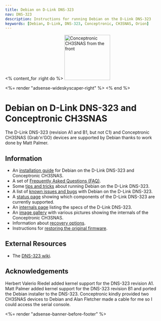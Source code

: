 ```yaml
---
title: Debian on D-Link DNS-323
nav: DNS-323
description: Instructions for running Debian on the D-Link DNS-323
keywords: [Debian, D-Link, DNS-323, Conceptronic, CH3SNAS, Orion]
---
```


<% content_for :right do %>
<img src = "images/r_ch3snas_front.jpg" class="border" alt="Conceptronic CH3SNAS from the front" width="148" height="146" />

<%= render "adsense-wideskyscaper-right" %>
<% end %>

<h1>Debian on D-Link DNS-323 and Conceptronic CH3SNAS</h1>

The D-Link DNS-323 (revision A1 and B1, but not C1) and Conceptronic
CH3SNAS (Grab'n'GO) devices are supported by Debian thanks to work done by
Matt Palmer.

<h2>Information</h2>

<ul>

<li>An <a href = "install">installation guide</a> for Debian on the D-Link
DNS-323 and Conceptronic CH3SNAS.</li>

<li>A set of <a href = "faq">Frequently Asked Questions (FAQ)</a>.</li>

<li>Some <a href = "tips">tips and tricks</a> about running Debian on the
D-Link DNS-323.</li>

<li>A list of <a href = "known-issues">known issues and bugs</a> with
Debian on the D-Link DNS-323.</li>

<li>A <a href = "status">status page</a> showing which components of the
D-Link DNS-323 are currently supported.</li>

<li>An <a href = "specs">internals page</a> listing the specs of the D-Link
DNS-323.</li>

<li>An <a href = "gallery">image gallery</a> with various pictures showing
the internals of the Conceptronic CH3SNAS.</li>

<li>Information about <a href = "recovery">recovery options</a>.</li>

<li>Instructions for <a href = "deinstall">restoring the original
firmware</a>.</li>

</ul>

<h2>External Resources</h2>

<ul>

<li>The <a href = "http://dns323.kood.org/">DNS-323 wiki</a>.</li>

</ul>

<h2>Acknowledgements</h2>

Herbert Valerio Riedel added kernel support for the DNS-323 revision A1.
Matt Palmer added kernel support for the DNS-323 revision B1 and ported the
Debian installer to the DNS-323.  Conceptronic kindly provided two CH3SNAS
devices to Debian and Alan Fletcher made a cable for me so I could access the
serial console.

<div class="bbf">
<%= render "adsense-banner-before-footer" %>
</div>

